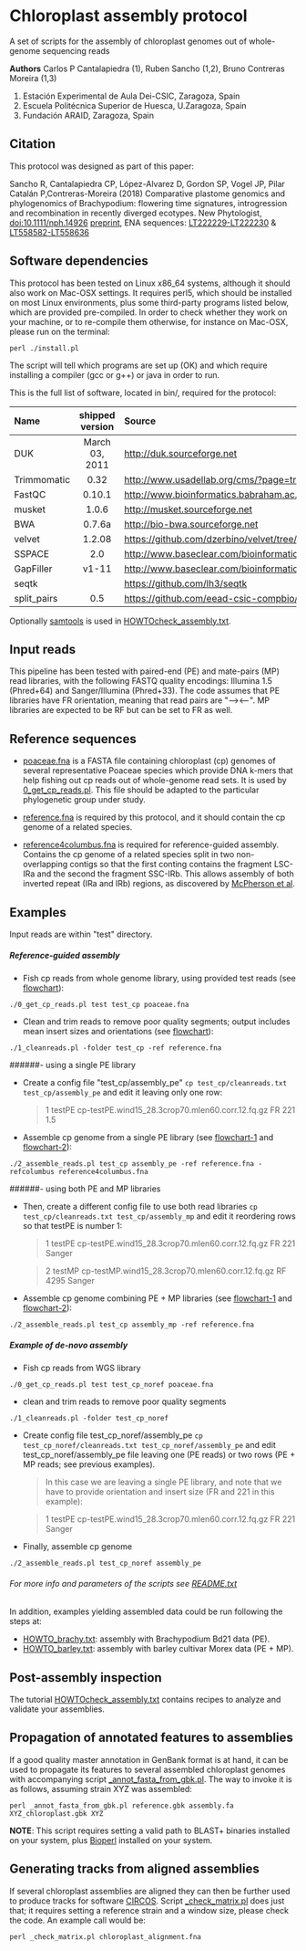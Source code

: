 # Chloroplast assembly protocol

A set of scripts for the assembly of chloroplast genomes out of whole-genome sequencing reads

**Authors**
Carlos P Cantalapiedra (1), Ruben Sancho (1,2), Bruno Contreras Moreira (1,3)

1. Estación Experimental de Aula Dei-CSIC, Zaragoza, Spain
2. Escuela Politécnica Superior de Huesca, U.Zaragoza, Spain
3. Fundación ARAID, Zaragoza, Spain

## Citation

This protocol was designed as part of this paper:

Sancho R, Cantalapiedra CP, López-Alvarez D, Gordon SP, Vogel JP, Pilar Catalán P,Contreras-Moreira (2018) 
Comparative plastome genomics and phylogenomics of Brachypodium: flowering time signatures, introgression and 
recombination in recently diverged ecotypes. New Phytologist, [doi:10.1111/nph.14926](https://nph.onlinelibrary.wiley.com/doi/abs/10.1111/nph.14926) [preprint](https://www.researchgate.net/publication/321578652_Comparative_plastome_genomics_and_phylogenomics_of_Brachypodium_Flowering_time_signatures_introgression_and_recombination_in_recently_diverged_ecotypes), ENA sequences: [LT222229-LT222230](https://www.ebi.ac.uk/ena/data/view/LT222229-LT222230) & [LT558582-LT558636](https://www.ebi.ac.uk/ena/data/view/LT558582-LT558636)

## Software dependencies

This protocol has been tested on Linux x86_64 systems, although it should also work on Mac-OSX settings.
It requires perl5, which should be installed on most Linux environments, plus some third-party programs listed below,
which are provided pre-compiled. In order to check whether they work on your machine, or to re-compile them otherwise,
for instance on Mac-OSX, please run on the terminal:
```{shell}  
perl ./install.pl
```
The script will tell which programs are set up (OK) and which require installing a compiler
(gcc or g++) or java in order to run.

This is the full list of software, located in bin/, required for the protocol:

| Name | shipped version | Source |
|:-----|:---------------:|:-------|
| DUK | March 03, 2011 | <http://duk.sourceforge.net> |
| Trimmomatic | 0.32 | <http://www.usadellab.org/cms/?page=trimmomatic> |
| FastQC | 0.10.1 | <http://www.bioinformatics.babraham.ac.uk/projects/fastqc> |
| musket | 1.0.6 | <http://musket.sourceforge.net> |
| BWA | 0.7.6a | <http://bio-bwa.sourceforge.net> |
| velvet | 1.2.08 | <https://github.com/dzerbino/velvet/tree/master> |
| SSPACE | 2.0 | <http://www.baseclear.com/bioinformatics-tools> |
| GapFiller | v1-11 | <http://www.baseclear.com/bioinformatics-tools> |
| seqtk | | <https://github.com/lh3/seqtk> |
| split_pairs | 0.5 | <https://github.com/eead-csic-compbio/split_pairs> |

Optionally [samtools](http://samtools.sourceforge.net) is used in [HOWTOcheck_assembly.txt](HOWTOcheck_assembly.txt).

## Input reads

This pipeline has been tested with paired-end (PE) and mate-pairs (MP) read libraries,
with the following FASTQ quality encodings: Illumina 1.5 (Phred+64) and Sanger/Illumina (Phred+33). 
The code assumes that PE libraries have FR orientation, meaning that read pairs are "--><--". 
MP libraries are expected to be RF but can be set to FR as well.

## Reference sequences

* [poaceae.fna](poaceae.fna) is a FASTA file containing chloroplast (cp) genomes of several representative Poaceae species which provide DNA k-mers that help fishing out cp reads out of whole-genome read sets. It is used by [0_get_cp_reads.pl](0_get_cp_reads.pl). This file should be adapted to the particular phylogenetic group under study.

* [reference.fna](reference.fna) is required by this protocol, and it should contain the cp genome of a related species.

* [reference4columbus.fna](reference4columbus.fna) is required for reference-guided assembly. Contains the cp genome of a related species split in two non-overlapping contigs so that the first conting contains the fragment LSC-IRa and the second the fragment SSC-IRb. This allows assembly of both inverted repeat (IRa and IRb) regions, as discovered by [McPherson et al](http://bmcecol.biomedcentral.com/articles/10.1186/1472-6785-13-8).


## Examples

Input reads are within "test" directory.

##### Reference-guided assembly

* Fish cp reads from whole genome library, using provided test reads (see [flowchart](./pics/0_get_cp_reads_1_cleanreads.png)):
```{shell}
./0_get_cp_reads.pl test test_cp poaceae.fna
```    

* Clean and trim reads to remove poor quality segments; output includes mean insert sizes and orientations (see [flowchart](./pics/0_get_cp_reads_1_cleanreads.png)):
```{shell}  
./1_cleanreads.pl -folder test_cp -ref reference.fna 
```

######- using a single PE library

* Create a config file "test_cp/assembly_pe" `cp test_cp/cleanreads.txt test_cp/assembly_pe`
and edit it leaving only one row:

    > 1 testPE cp-testPE.wind15_28.3crop70.mlen60.corr.12.fq.gz FR 221 1.5

* Assemble cp genome from a single PE library (see [flowchart-1](./pics/2_assemble_reads-1.png) and [flowchart-2](./pics/2_assemble_reads-2.png)):
```{shell}
./2_assemble_reads.pl test_cp assembly_pe -ref reference.fna -refcolumbus reference4columbus.fna
```
######- using both PE and MP libraries

* Then, create a different config file to use both read libraries `cp test_cp/cleanreads.txt test_cp/assembly_mp` 
and edit it reordering rows so that testPE is number 1:

    > 1 testPE cp-testPE.wind15_28.3crop70.mlen60.corr.12.fq.gz FR 221 Sanger
    
    > 2 testMP cp-testMP.wind15_28.3crop70.mlen60.corr.12.fq.gz RF 4295 Sanger

* Assemble cp genome combining PE + MP libraries (see [flowchart-1](./pics/2_assemble_reads-1.png) and [flowchart-2](./pics/2_assemble_reads-2.png)):
```{shell}
./2_assemble_reads.pl test_cp assembly_mp -ref reference.fna
```

##### Example of de-novo assembly

* Fish cp reads from WGS library

`./0_get_cp_reads.pl test test_cp_noref poaceae.fna`

* clean and trim reads to remove poor quality segments

`./1_cleanreads.pl -folder test_cp_noref `

* Create config file test_cp_noref/assembly_pe `cp test_cp_noref/cleanreads.txt test_cp_noref/assembly_pe`
and edit test_cp_noref/assembly_pe file leaving one (PE reads) or two rows (PE + MP reads; see previous examples).

    > In this case we are leaving a single PE library, and note that we have to provide orientation
    > and insert size (FR and 221 in this example):
    
    > 1 testPE cp-testPE.wind15_28.3crop70.mlen60.corr.12.fq.gz FR 221 Sanger

* Finally, assemble cp genome

`./2_assemble_reads.pl test_cp_noref assembly_pe`

###### For more info and parameters of the scripts see [README.txt](README.txt)

In addition, examples yielding assembled data could be run following the steps at:

- [HOWTO_brachy.txt](HOWTO_brachy.txt): assembly with Brachypodium Bd21 data (PE).
- [HOWTO_barley.txt](HOWTO_barley.txt): assembly with barley cultivar Morex data (PE + MP).

## Post-assembly inspection

The tutorial [HOWTOcheck_assembly.txt](HOWTOcheck_assembly.txt) contains recipes to analyze and validate your assemblies.


## Propagation of annotated features to assemblies

If a good quality master annotation in GenBank format is at hand, it can be used to propagate 
its features to several assembled chloroplast genomes with accompanying script [_annot_fasta_from_gbk.pl](_annot_fasta_from_gbk.pl).
The way to invoke it is as follows, assuming strain XYZ was assembled:
```{shell}
perl _annot_fasta_from_gbk.pl reference.gbk assembly.fa XYZ_chloroplast.gbk XYZ
```

__NOTE__: This script requires setting a valid path to BLAST+ binaries installed on your system, plus [Bioperl](http://www.bioperl.org/wiki/Main_Page) installed on your system.


## Generating tracks from aligned assemblies

If several chloroplast assemblies are aligned they can then be further used to produce tracks for software
[CIRCOS](http://circos.ca). Script [_check_matrix.pl](_check_matrix.pl) does just that; it requires setting a reference strain 
and a window size, please check the code. An example call would be:

```{shell}
perl _check_matrix.pl chloroplast_alignment.fna
```
